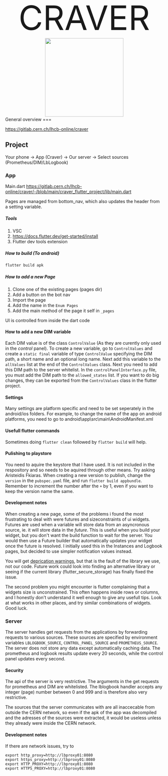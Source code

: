 
<div style="text-align:center; font-size:80pt;">CRAVER <img src="https://cernbox.cern.ch/index.php/s/iavcnlnKD41GpAf/download" style="width:250px; "/></div>
General overview
===

https://gitlab.cern.ch/lhcb-online/craver

## Project

Your phone -> App (Craver) -> Our server -> Select sources (Prometheus/DIM/LbLogbook)

### App

Main.dart
https://gitlab.cern.ch/lhcb-online/craver/-/blob/main/craver_flutter_project/lib/main.dart

Pages are managed from bottom_nav, which also updates the header from a setting variable.
##### Tools
1. VSC
2. https://docs.flutter.dev/get-started/install
3. Flutter dev tools extension

##### How to build (To android)
```bash
flutter build apk
```

##### How to add a new Page
1. Clone one of the existing pages (pages dir)
2. Add a button on the bot nav
3. Import the page
4. Add the name in the ```Enum Pages```
5. Add the main method of the page it self in ```_pages``` 


UI is controlled from inside the dart code

#### How to add a new DIM variable
Each DIM value is of the class ```ControlValue``` (As they are curently only used in the *control* panel). To create a new variable, go to ```ControlValues``` and create a ```static final``` variable of type ```ControlValue``` specifying the DIM path, a short name and an optional long name. Next add this variable to the ```allValues``` list at the end of the ```ControlValues``` class. Next you need to add this DIM path to the server whitelist. In the ```controlPanelInterface.py``` file, you must add the DIM path to the ```allowed_states``` list. If you want to do big changes, they can be exported from the ```ControlValues``` class in the flutter project.


#### Settings
Many settings are platform specific and need to be set seperately in the android/ios folders. For example, to change the name of the app on android platforms, you need to go to android\app\src\main\AndroidManifest.xml

#### Usefull flutter commands
Sometimes doing ```flutter clean``` followed by ```flutter build``` will help. 

#### Pulishing to playstore
You need to aquire the keystore that I have used. It is not included in the respository and so needs to be aquired through other means. Try asking Aristeidis Fkiaras. When creating a new version to publish, change the ```version``` in the ```pubspec.yaml``` file, and run ```flutter build appbundle```. Remember to increment the number after the ```+``` by 1, even if you want to keep the version name the same. 

#### Development notes
When creating a new page, some of the problems i found the most frustrating to deal with were futures and sizeconstraints of ui widgets. Futures are used when a variable will store data from an asyncronous source, ie. it will store data in the *future*. This is useful when you build your widget, but you don't want the build function to wait for the server. You would then use a Future builder that automatically updates your widget once the future is resolved. I initially used this in the Instances and Logbook pages, but decided to use simpler notification values instead. 

You will get [deprication warnings](https://github.com/mogol/flutter_secure_storage/issues/162), but that is the fault of the library we use, not our code. Future work could look into finding an alternative library or seeing if the current library (flutter_secure_storage) has finally fixed the issue. 

The second problem you might encounter is flutter complaining that a widgets size is unconstrained. This often happens inside rows or columns, and I honestly don't understand it well enough to give any usefull tips. Look at what works in other places, and try similar combinations of widgets. Good luck. 

### Server
The server handles get requests from the applications by forwarding requests to various sources. These sources are specified by environment variables ```LBLOGBOOK_SOURCE```, ```CONTROL_PANEL_SOURCE``` and ```PROMETHEUS_SOURCE```. The server does not store any data except automatically caching data. The prometheus and logbook results update every 20 seconds, while the control panel updates every second.

#### Security
The api of the server is very restrictive. The arguments in the get requests for prometheus and DIM are whitelisted. The lblogbook handler accepts any integer (page) number between 0 and 999 and is therefore also very restrictive.

The sources that the server communicates with are all inaccecable from outside the CERN network, so even if the apk of the app was decompiled and the adresses of the sources were extracted, it would be useless unless they already were inside the CERN network. 

#### Development notes
If there are network issues, try to 

	export http_proxy=http://lbproxy01:8080
	export https_proxy=http://lbproxy01:8080
	export HTTP_PROXY=http://lbproxy01:8080
	export HTTPS_PROXY=http://lbproxy01:8080
    
